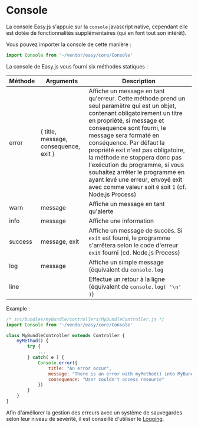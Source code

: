 # Console

La console Easy.js s'appuie sur la `console` javascript native, cependant elle est dotée de fonctionnalités supplémentaires (qui en font tout son intérêt).

Vous pouvez importer la console de cette manière :

```javascript
import Console from '~/vendor/easy/core/Console'
```

La console de Easy.js vous fourni six méthodes statiques :

| Méthode | Arguments | Description |
|---------|-----------|-------------|
| error | { title, message, consequence, exit } | Affiche un message en tant qu'erreur. Cette méthode prend un seul paramètre qui est un objet, contenant obligatoirement un titre en propriété, si message et consequence sont fourni, le message sera formaté en conséquence. Par défaut la propriété exit n'est pas obligatoire, la méthode ne stoppera donc pas l'exécution du programme, si vous souhaitez arrêter le programme en ayant levé une erreur, envoyé exit avec comme valeur soit `0` soit `1` (cf. Node.js Process) |
| warn | message | Affiche un message en tant qu'alerte |
| info | message | Affiche une information |
| success | message, exit | Affiche un message de succès. Si `exit` est fourni, le programme s'arrêtera selon le code d'erreur `exit` fourni (cd. Node.js Process) |
| log | message | Affiche un simple message (équivalent du `console.log` |
| line | |Effectue un retour à la ligne (équivalent de `console.log( '\n' )`) |

Example :

```javascript
/* src/bundles/myBundle/controllers/MyBundleController.js */
import Console from '~/vendor/easy/core/Console'

class MyBundleController extends Controller {
    myMethod() {
        try {
            ...
        } catch( e ) {
            Console.error({
                title: "An error occur",
                message: "There is an error with myMethod() into MyBundleController",
                consequence: "User couldn't access resource"
            })
        }
    }
}
```

Afin d'améliorer la gestion des erreurs avec un système de sauvegardes selon leur niveau de sévérité, il est conseillé d'utiliser le [Logging](logging.md).